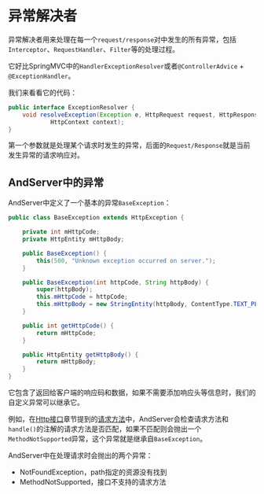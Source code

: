 # 异常解决者

异常解决者用来处理在每一个`request/response`对中发生的所有异常，包括`Interceptor`、`RequestHandler`、`Filter`等的处理过程。  

它好比SpringMVC中的`HandlerExceptionResolver`或者`@ControllerAdvice` + `@ExceptionHandler`。

我们来看看它的代码：
```java
public interface ExceptionResolver {
    void resolveException(Exception e, HttpRequest request, HttpResponse response,
            HttpContext context);
}
```

第一个参数就是处理某个请求时发生的异常，后面的`Request/Response`就是当前发生异常的请求响应对。

## AndServer中的异常
AndServer中定义了一个基本的异常`BaseException`：
```java
public class BaseException extends HttpException {

    private int mHttpCode;
    private HttpEntity mHttpBody;

    public BaseException() {
        this(500, "Unknown exception occurred on server.");
    }

    public BaseException(int httpCode, String httpBody) {
        super(httpBody);
        this.mHttpCode = httpCode;
        this.mHttpBody = new StringEntity(httpBody, ContentType.TEXT_PLAIN);
    }

    public int getHttpCode() {
        return mHttpCode;
    }

    public HttpEntity getHttpBody() {
        return mHttpBody;
    }
}
```

它包含了返回给客户端的响应码和数据，如果不需要添加响应头等信息时，我们的自定义异常可以继承它。  

例如，在[Http接口](../handler/README.md)章节提到的[请求方法](../handler/method.md)中，AndServer会检查请求方法和`handle()`的注解的请求方法是否匹配，如果不匹配则会抛出一个`MethodNotSupported`异常，这个异常就是继承自`BaseException`。

AndServer中在处理请求时会抛出的两个异常：
* NotFoundException，path指定的资源没有找到
* MethodNotSupported，接口不支持的请求方法